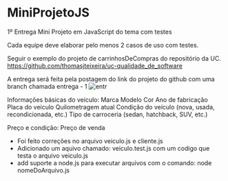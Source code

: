 # MiniProjetoJS
1º Entrega Mini Projeto em JavaScript do tema com testes

Cada equipe deve elaborar pelo menos 2 casos de uso com testes.

Seguir o exemplo do projeto de carrinhosDeCompras do repositório da UC. https://github.com/thomasjteixeira/uc-qualidade_de_software 


A entrega será feita pela postagem do link do projeto do github com uma branch chamada entrega - 1
![entr](https://github.com/josellyto/MiniProjetoJS/assets/16659567/0f29c0e1-104c-4caf-93ea-0ece8e1a56bd)



Informações básicas do veículo:
Marca
Modelo
Cor
Ano de fabricação
Placa do veiculo
Quilometragem atual
Condição do veículo (nova, usada, recondicionada, etc.)
Tipo de carroceria (sedan, hatchback, SUV, etc.)

Preço e condição:
Preço de venda


- Foi feito correções no arquivo veiculo.js e cliente.js
- Adicionado um aquivo chamado: veiculo.test.js com um codigo que testa o arquivo veiculo.js
- add suporte a node.js para executar arquivos com o comando: node nomeDoArquivo.js
